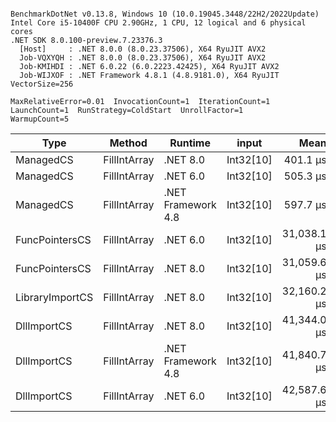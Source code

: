 ```

BenchmarkDotNet v0.13.8, Windows 10 (10.0.19045.3448/22H2/2022Update)
Intel Core i5-10400F CPU 2.90GHz, 1 CPU, 12 logical and 6 physical cores
.NET SDK 8.0.100-preview.7.23376.3
  [Host]     : .NET 8.0.0 (8.0.23.37506), X64 RyuJIT AVX2
  Job-VQXYQH : .NET 8.0.0 (8.0.23.37506), X64 RyuJIT AVX2
  Job-KMIHDI : .NET 6.0.22 (6.0.2223.42425), X64 RyuJIT AVX2
  Job-WIJXOF : .NET Framework 4.8.1 (4.8.9181.0), X64 RyuJIT VectorSize=256

MaxRelativeError=0.01  InvocationCount=1  IterationCount=1  
LaunchCount=1  RunStrategy=ColdStart  UnrollFactor=1  
WarmupCount=5  

```
| Type            | Method       | Runtime            | input     | Mean        | Error | Median      | Min         | Max         | Allocated |
|---------------- |------------- |------------------- |---------- |------------:|------:|------------:|------------:|------------:|----------:|
| ManagedCS       | FillIntArray | .NET 8.0           | Int32[10] |    401.1 μs |    NA |    401.1 μs |    401.1 μs |    401.1 μs |     400 B |
| ManagedCS       | FillIntArray | .NET 6.0           | Int32[10] |    505.3 μs |    NA |    505.3 μs |    505.3 μs |    505.3 μs |     640 B |
| ManagedCS       | FillIntArray | .NET Framework 4.8 | Int32[10] |    597.7 μs |    NA |    597.7 μs |    597.7 μs |    597.7 μs |         - |
| FuncPointersCS  | FillIntArray | .NET 6.0           | Int32[10] | 31,038.1 μs |    NA | 31,038.1 μs | 31,038.1 μs | 31,038.1 μs |     640 B |
| FuncPointersCS  | FillIntArray | .NET 8.0           | Int32[10] | 31,059.6 μs |    NA | 31,059.6 μs | 31,059.6 μs | 31,059.6 μs |     400 B |
| LibraryImportCS | FillIntArray | .NET 8.0           | Int32[10] | 32,160.2 μs |    NA | 32,160.2 μs | 32,160.2 μs | 32,160.2 μs |     400 B |
| DllImportCS     | FillIntArray | .NET 8.0           | Int32[10] | 41,344.0 μs |    NA | 41,344.0 μs | 41,344.0 μs | 41,344.0 μs |     400 B |
| DllImportCS     | FillIntArray | .NET Framework 4.8 | Int32[10] | 41,840.7 μs |    NA | 41,840.7 μs | 41,840.7 μs | 41,840.7 μs |         - |
| DllImportCS     | FillIntArray | .NET 6.0           | Int32[10] | 42,587.6 μs |    NA | 42,587.6 μs | 42,587.6 μs | 42,587.6 μs |     640 B |
